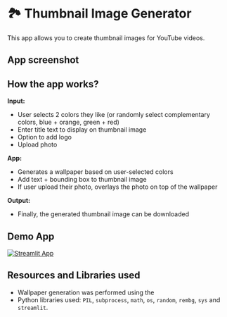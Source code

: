 # 🏞️ Thumbnail Image Generator

This app allows you to create thumbnail images for YouTube videos.

## App screenshot



## How the app works?

**Input:**
- User selects 2 colors they like (or randomly select complementary colors, blue + orange, green + red)
- Enter title text to display on thumbnail image
- Option to add logo
- Upload photo
  
**App:**
- Generates a wallpaper based on user-selected colors
- Add text + bounding box to thumbnail image
- If user upload their photo, overlays the photo on top of the wallpaper

**Output:**
- Finally, the generated thumbnail image can be downloaded

## Demo App

[![Streamlit App](https://static.streamlit.io/badges/streamlit_badge_black_white.svg)](https://srikanththumbnailimage.streamlit.app/)

## Resources and Libraries used
- Wallpaper generation was performed using the 
- Python libraries used: `PIL`, `subprocess`, `math`, `os`, `random`, `rembg`, `sys` and `streamlit`.
